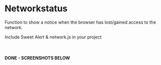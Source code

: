 # Networkstatus
Function to show a notice when the browser has lost/gained access to the network.

Include Sweet Alert & network.js in your project 
<script src="https://cdn.jsdelivr.net/npm/sweetalert2@11"></script> <br/>
<script src="your-path/network.js"></script>

#### DONE - SCREENSHOTS BELOW ####





